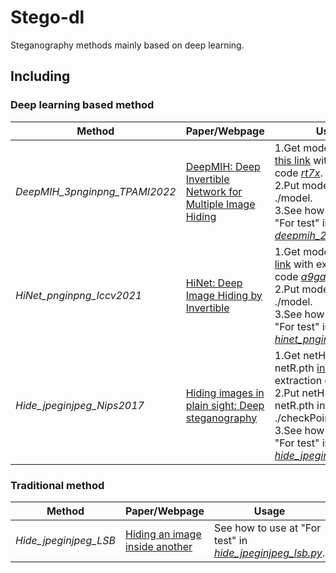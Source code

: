 # Stego-dl
Steganography methods mainly based on deep learning.
## Including
### Deep learning based method
|Method|Paper/Webpage|Usage|Reference|
|---|---|---|---|
|*DeepMIH_3pnginpng_TPAMI2022*|[DeepMIH: Deep Invertible Network for Multiple Image Hiding](https://ieeexplore.ieee.org/stamp/stamp.jsp?tp=&arnumber=9676416)|1.Get model1/2/3.pt [in this link](https://pan.baidu.com/s/1vNOiacHlF5ofgaI2S6E4dQ?pwd=rt7x) with extraction code <ins>*rt7x*</ins>.  <br>2.Put model.pt into ./model. <br>3.See how to use at "For test" in <ins>*deepmih_2pnginpng.py*</ins>. |[link](https://github.com/TomTomTommi/DeepMIH)|
|*HiNet_pnginpng_Iccv2021*|[HiNet: Deep Image Hiding by Invertible](https://openaccess.thecvf.com/content/ICCV2021/html/Jing_HiNet_Deep_Image_Hiding_by_Invertible_Network_ICCV_2021_paper.html)|1.Get model.pt [in this link](https://pan.baidu.com/s/18OjVNiGy802SIlsXYzp3Fg?pwd=a9ga) with extraction code <ins>*a9ga*</ins>. <br>2.Put model.pt into ./model. <br>3.See how to use at "For test" in <ins>*hinet_pnginpng.py*</ins>.|[link](https://github.com/TomTomTommi/HiNet)|
|*Hide_jpeginjpeg_Nips2017*|[Hiding images in plain sight: Deep steganography](https://proceedings.neurips.cc/paper/2017/file/838e8afb1ca34354ac209f53d90c3a43-Paper.pdf)|1.Get netH.pth and netR.pth [in this link](https://pan.baidu.com/s/1G1mobHsVxBkuDQBAZE2wNQ) with extraction code <ins>*utd8*</ins>. <br>2.Put netH.pth and netR.pth into ./checkPoint. <br>3.See how to use at "For test" in <ins>*hide_jpeginjpeg.py*</ins>. |[link](https://github.com/arnoweng/PyTorch-Deep-Image-Steganography)|


### Traditional method
|Method|Paper/Webpage|Usage|Reference|
|---|---|---|---|
|*Hide_jpeginjpeg_LSB*|[Hiding an image inside another](https://towardsdatascience.com/steganography-hiding-an-image-inside-another-77ca66b2acb1)|See how to use at "For test" in <ins>*hide_jpeginjpeg_lsb.py*</ins>.|[link](https://github.com/kelvins/steganography)|
